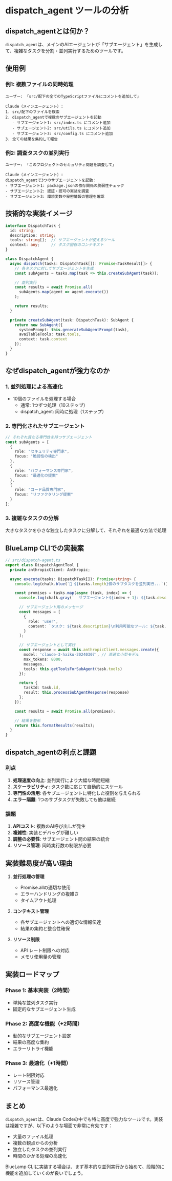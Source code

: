 # dispatch_agent ツールの分析

## dispatch_agentとは何か？

`dispatch_agent`は、メインのAIエージェントが「サブエージェント」を生成して、複雑なタスクを分割・並列実行するためのツールです。

## 使用例

### 例1: 複数ファイルの同時処理
```
ユーザー: 「src/配下の全てのTypeScriptファイルにコメントを追加して」

Claude（メインエージェント）:
1. src/配下のファイルを検索
2. dispatch_agentで複数のサブエージェントを起動
   - サブエージェント1: src/index.ts にコメント追加
   - サブエージェント2: src/utils.ts にコメント追加
   - サブエージェント3: src/config.ts にコメント追加
3. 全ての結果を集約して報告
```

### 例2: 調査タスクの並列実行
```
ユーザー: 「このプロジェクトのセキュリティ問題を調査して」

Claude（メインエージェント）:
dispatch_agentで3つのサブエージェントを起動：
- サブエージェント1: package.jsonの依存関係の脆弱性チェック
- サブエージェント2: 認証・認可の実装を調査
- サブエージェント3: 環境変数や秘密情報の管理を確認
```

## 技術的な実装イメージ

```typescript
interface DispatchTask {
  id: string;
  description: string;
  tools: string[];  // サブエージェントが使えるツール
  context: any;     // タスク固有のコンテキスト
}

class DispatchAgent {
  async dispatch(tasks: DispatchTask[]): Promise<TaskResult[]> {
    // 各タスクに対してサブエージェントを生成
    const subAgents = tasks.map(task => this.createSubAgent(task));

    // 並列実行
    const results = await Promise.all(
      subAgents.map(agent => agent.execute())
    );

    return results;
  }

  private createSubAgent(task: DispatchTask): SubAgent {
    return new SubAgent({
      systemPrompt: this.generateSubAgentPrompt(task),
      availableTools: task.tools,
      context: task.context
    });
  }
}
```

## なぜdispatch_agentが強力なのか

### 1. **並列処理による高速化**
- 10個のファイルを処理する場合
  - 通常: 1つずつ処理（10ステップ）
  - dispatch_agent: 同時に処理（1ステップ）

### 2. **専門化されたサブエージェント**
```typescript
// それぞれ異なる専門性を持つサブエージェント
const subAgents = [
  {
    role: "セキュリティ専門家",
    focus: "脆弱性の検出"
  },
  {
    role: "パフォーマンス専門家",
    focus: "最適化の提案"
  },
  {
    role: "コード品質専門家",
    focus: "リファクタリング提案"
  }
];
```

### 3. **複雑なタスクの分解**
大きなタスクを小さな独立したタスクに分解して、それぞれを最適な方法で処理

## BlueLamp CLIでの実装案

```typescript
// src/dispatch-agent.ts
export class DispatchAgentTool {
  private anthropicClient: Anthropic;

  async execute(tasks: DispatchTask[]): Promise<string> {
    console.log(chalk.blue(`🚀 ${tasks.length}個のサブタスクを並列実行...`));

    const promises = tasks.map(async (task, index) => {
      console.log(chalk.gray(`  サブエージェント${index + 1}: ${task.description}`));

      // サブエージェント用のメッセージ
      const messages = [
        {
          role: 'user',
          content: `タスク: ${task.description}\n利用可能なツール: ${task.tools.join(', ')}`
        }
      ];

      // サブエージェントとして実行
      const response = await this.anthropicClient.messages.create({
        model: 'claude-3-haiku-20240307', // 高速な小型モデル
        max_tokens: 8000,
        messages,
        tools: this.getToolsForSubAgent(task.tools)
      });

      return {
        taskId: task.id,
        result: this.processSubAgentResponse(response)
      };
    });

    const results = await Promise.all(promises);

    // 結果を整形
    return this.formatResults(results);
  }
}
```

## dispatch_agentの利点と課題

### 利点
1. **処理速度の向上**: 並列実行により大幅な時間短縮
2. **スケーラビリティ**: タスク数に応じて自動的にスケール
3. **専門性の活用**: 各サブエージェントに特化した役割を与えられる
4. **エラー隔離**: 1つのサブタスクが失敗しても他は継続

### 課題
1. **APIコスト**: 複数のAI呼び出しが発生
2. **複雑性**: 実装とデバッグが難しい
3. **調整の必要性**: サブエージェント間の結果の統合
4. **リソース管理**: 同時実行数の制限が必要

## 実装難易度が高い理由

1. **並行処理の管理**
   - Promise.allの適切な使用
   - エラーハンドリングの複雑さ
   - タイムアウト処理

2. **コンテキスト管理**
   - 各サブエージェントへの適切な情報伝達
   - 結果の集約と整合性確保

3. **リソース制限**
   - API レート制限への対応
   - メモリ使用量の管理

## 実装ロードマップ

### Phase 1: 基本実装（2時間）
- 単純な並列タスク実行
- 固定的なサブエージェント生成

### Phase 2: 高度な機能（+2時間）
- 動的なサブエージェント設定
- 結果の高度な集約
- エラーリトライ機能

### Phase 3: 最適化（+1時間）
- レート制限対応
- リソース管理
- パフォーマンス最適化

## まとめ

`dispatch_agent`は、Claude Codeの中でも特に高度で強力なツールです。実装は複雑ですが、以下のような場面で非常に有効です：

- 大量のファイル処理
- 複数の観点からの分析
- 独立したタスクの並列実行
- 時間のかかる処理の高速化

BlueLamp CLIに実装する場合は、まず基本的な並列実行から始めて、段階的に機能を追加していくのが良いでしょう。
